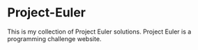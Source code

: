 # Project-Euler
This is my collection of Project Euler solutions.
Project Euler is a programming challenge website.
